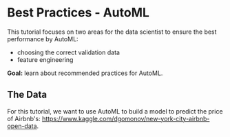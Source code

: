 # Best Practices - AutoML

This tutorial focuses on two areas for the data scientist to ensure the best performance by AutoML: 

* choosing the correct validation data
* feature engineering

**Goal:** learn about recommended practices for AutoML.

## The Data

For this tutorial, we want to use AutoML to build a model to predict the price of Airbnb's: <https://www.kaggle.com/dgomonov/new-york-city-airbnb-open-data>.
